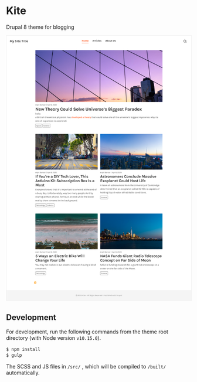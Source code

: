 # Kite
Drupal 8 theme for blogging

<img src="screenshot.png" alt="screenshot" style="border: 1px solid #eeeeee;"  />

## Development

For development, run the following commands from the theme root directory (with Node version `v10.15.0`).

```bash
$ npm install
$ gulp
```

The SCSS and JS files in `/src/` , which will be compiled to `/built/` automatically.
